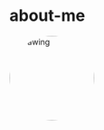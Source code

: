 # about-me
<div style="width: 150px; height: 150px; border-radius:70%; overflow: hidden;">
<a href="https://github.com/yoojinhee03">
<img style="width: 100%; height: 100%; object-fit: cover;"
src="https://avatars0.githubusercontent.com/u/66635648" alt="drawing" width="100" />
</a>
</div>
